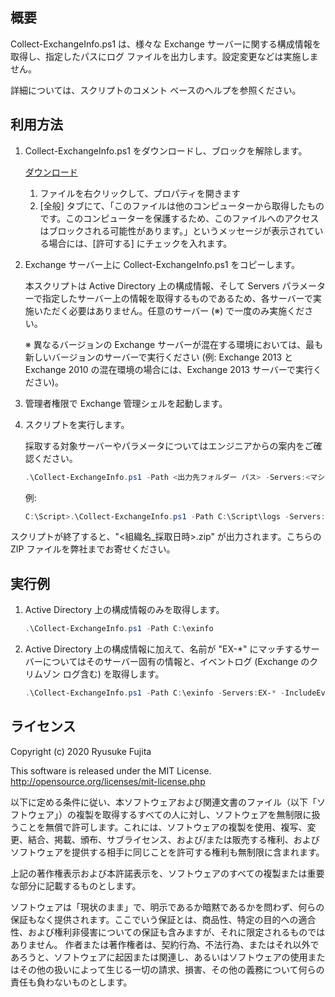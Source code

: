 ## 概要

Collect-ExchangeInfo.ps1 は、様々な Exchange サーバーに関する構成情報を取得し、指定したパスにログ ファイルを出力します。設定変更などは実施しません。

詳細については、スクリプトのコメント ベースのヘルプを参照ください。

## 利用方法

1. Collect-ExchangeInfo.ps1 をダウンロードし、ブロックを解除します。

   [ダウンロード](https://github.com/jpmessaging/CollectExchangeInfo/releases/download/v2022-11-10/Collect-ExchangeInfo.ps1)

   1. ファイルを右クリックして、プロパティを開きます
   2. [全般] タブにて、「このファイルは他のコンピューターから取得したものです。このコンピューターを保護するため、このファイルへのアクセスはブロックされる可能性があります。」というメッセージが表示されている場合には、[許可する] にチェックを入れます。

2. Exchange サーバー上に Collect-ExchangeInfo.ps1 をコピーします。

   本スクリプトは Active Directory 上の構成情報、そして Servers パラメーターで指定したサーバー上の情報を取得するものであるため、各サーバーで実施いただく必要はありません。任意のサーバー (※) で一度のみ実施ください。

   ※ 異なるバージョンの Exchange サーバーが混在する環境においては、最も新しいバージョンのサーバーで実行ください (例: Exchange 2013 と Exchange 2010 の混在環境の場合には、Exchange 2013 サーバーで実行ください)。

3. 管理者権限で Exchange 管理シェルを起動します。
4. スクリプトを実行します。

   採取する対象サーバーやパラメータについてはエンジニアからの案内をご確認ください。

   ```PowerShell
   .\Collect-ExchangeInfo.ps1 -Path <出力先フォルダー パス> -Servers:<マシン固有情報を採取する対象のサーバー>
   ```

   例:

   ```PowerShell
   C:\Script>.\Collect-ExchangeInfo.ps1 -Path C:\Script\logs -Servers:ex01,ex02 -IncludeEventLogs
   ```

スクリプトが終了すると、"<組織名\_採取日時>.zip" が出力されます。こちらの ZIP ファイルを弊社までお寄せください。

## 実行例

1.  Active Directory 上の構成情報のみを取得します。

    ```PowerShell
    .\Collect-ExchangeInfo.ps1 -Path C:\exinfo
    ```

2.  Active Directory 上の構成情報に加えて、名前が "EX-\*" にマッチするサーバーについてはそのサーバー固有の情報と、イベントログ (Exchange のクリムゾン ログ含む) を取得します。

    ```PowerShell
    .\Collect-ExchangeInfo.ps1 -Path C:\exinfo -Servers:EX-* -IncludeEventLogsWithCrimson
    ```

## ライセンス

Copyright (c) 2020 Ryusuke Fujita

This software is released under the MIT License.  
http://opensource.org/licenses/mit-license.php

以下に定める条件に従い、本ソフトウェアおよび関連文書のファイル（以下「ソフトウェア」）の複製を取得するすべての人に対し、ソフトウェアを無制限に扱うことを無償で許可します。これには、ソフトウェアの複製を使用、複写、変更、結合、掲載、頒布、サブライセンス、および/または販売する権利、およびソフトウェアを提供する相手に同じことを許可する権利も無制限に含まれます。

上記の著作権表示および本許諾表示を、ソフトウェアのすべての複製または重要な部分に記載するものとします。

ソフトウェアは「現状のまま」で、明示であるか暗黙であるかを問わず、何らの保証もなく提供されます。ここでいう保証とは、商品性、特定の目的への適合性、および権利非侵害についての保証も含みますが、それに限定されるものではありません。 作者または著作権者は、契約行為、不法行為、またはそれ以外であろうと、ソフトウェアに起因または関連し、あるいはソフトウェアの使用またはその他の扱いによって生じる一切の請求、損害、その他の義務について何らの責任も負わないものとします。
